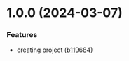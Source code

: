# 1.0.0 (2024-03-07)


### Features

* creating project ([b119684](https://github.com/MoisesDuarte/anathema-containment-chamber/commit/b1196843d8824aad835e0851c1b57523177dcef9))
